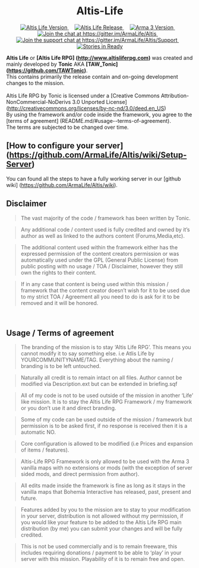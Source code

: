 <h1 align="center">Altis-Life</h1>
<p align="center">
    <a href="https://github.com/ArmaLife/Altis">
        <img src="https://img.shields.io/badge/version-v4.4-green.svg" alt="Altis Life Version">
    </a>
    &nbsp;&nbsp;&nbsp;
    <a href="https://github.com/ArmaLife/Altis/releases">
        <img src="https://img.shields.io/badge/release-2-yellowgreen.svg" alt="Altis Life Release">
    </a>
    &nbsp;&nbsp;&nbsp;
    <a href="https://dev.arma3.com/post/spotrep-00054">
        <img src="https://img.shields.io/badge/arma%203-1.58-orange.svg" alt="Arma 3 Version">
    </a>
    &nbsp;&nbsp;&nbsp;
    <a href="https://gitter.im/ArmaLife/Altis?utm_source=badge&utm_medium=badge&utm_campaign=pr-badge&utm_content=badge">
        <img src="https://badges.gitter.im/ArmaLife/Altis.svg" alt="Join the chat at https://gitter.im/ArmaLife/Altis">
    </a>
    &nbsp;&nbsp;&nbsp;
    <a href="https://gitter.im/ArmaLife/Altis/Support?utm_source=badge&utm_medium=badge&utm_campaign=pr-badge&utm_content=badge">
        <img src="https://img.shields.io/badge/support-on%20gitter-blue.svg" alt="Join the support chat at https://gitter.im/ArmaLife/Altis/Support">
    </a>
    &nbsp;&nbsp;&nbsp;
    <a href="https://waffle.io/ArmaLife/Altis">
        <img src="https://img.shields.io/badge/issues-on%20waffle-red.svg" alt="Stories in Ready">
    </a>
</p>

<b>Altis Life</b> or <b>[Altis Life RPG] (http://www.altisliferpg.com)</b> was created and mainly developed by <b>Tonic</b> AKA <b>[TAW_Tonic] (https://github.com/TAWTonic)</b>.<br/>
This contains primarily the release contain and on-going development changes to the mission.<br/>
<br/>
Altis Life RPG by Tonic is licensed under a [Creative Commons Attribution-NonCommercial-NoDerivs 3.0 Unported License] (http://creativecommons.org/licenses/by-nc-nd/3.0/deed.en_US)<br/>
By using the framework and/or code inside the framework, you agree to the [terms of agreement] (README.md/#usage--terms-of-agreement).<br/>
The terms are subjected to be changed over time.<br/>

[How to configure your server] (https://github.com/ArmaLife/Altis/wiki/Setup-Server)
-------------------------------------
You can found all the steps to have a fully working server in our [github wiki] (https://github.com/ArmaLife/Altis/wiki).

Disclaimer
-----------
>   The vast majority of the code / framework has been written by Tonic.

>   Any additional code / content used is fully credited and owned by it’s author as well as linked to the authors content (Forums,Media,etc).

>   The additional content used within the framework either has the expressed permission of the content creators permission or was automatically used under the GPL (General Public License) from public posting with no usage / TOA / Disclaimer, however they still own the rights to their content.

>   If in any case that content is being used within this mission / framework that the content creator doesn’t wish for it to be used due to my strict TOA / Agreement all you need to do is ask for it to be removed and it will be honored.
<br/>

Usage / Terms of agreement
---------------------------
>   The branding of the mission is to stay ‘Altis Life RPG’. This means you cannot modify it to say something else. i.e Atlis Life by YOURCOMMUNITYNAME/TAG. Everything about the naming / branding is to be left untouched.

>   Naturally all credit is to remain intact on all files. Author cannot be modified via Description.ext but can be extended in briefing.sqf

>   All of my code is not to be used outside of the mission in another ‘Life’ like mission. It is to stay the Altis Life RPG Framework / my framework or you don’t use it and direct branding.

>   Some of my code can be used outside of the mission / framework but permission is to be asked first, if no response is received then it is a automatic NO.

>   Core configuration is allowed to be modified (i.e Prices and expansion of items / features).

>   Altis-Life RPG Framework is only allowed to be used with the Arma 3 vanilla maps with no extensions or mods (with the exception of server sided mods, and direct permission from author).

>   All edits made inside the framework is fine as long as it stays in the vanilla maps that Bohemia Interactive has released, past, present and future.

>   Features added by you to the mission are to stay to your modification in your server, distribution is not allowed without my permission, if you would like your feature to be added to the Altis Life RPG main distribution (by me) you can submit your changes and will be fully credited.

>   This is not be used commercially and is to remain freeware, this includes requiring donations / payment to be able to ‘play’ in your server with this mission. Playability of it is to remain free and open.
